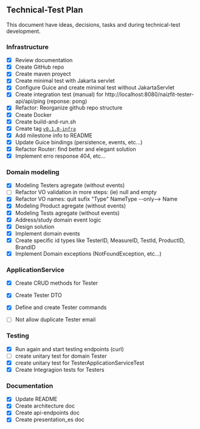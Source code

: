 ## Technical-Test Plan

This document have ideas, decisions, tasks and during technical-test development. 



### Infrastructure
- [x] Review documentation
- [x] Create GitHub repo
- [x] Create maven proyect
- [x] Create minimal test with Jakarta servlet
- [x] Configure Guice and create minimal test without JakartaServlet
- [x] Create integration test (manual) for http://localhost:8080/naizfit-tester-api/api/ping (reponse: pong)
- [x] Refactor: Reorganize github repo structure
- [x] Create Docker
- [x] Create build-and-run.sh
- [x] Create tag [`v0.1.0-infra`](https://github.com/javier-nogales/naizfit-technical-test/tree/v0.1.0-infra)
- [x] Add milestone info to README
- [x] Update Guice bindings (persistence, events, etc...)
- [x] Refactor Router: find better and elegant solution
- [x] Implement erro response 404, etc...
 
### Domain modeling
- [x] Modeling Testers agregate (without events)
- [ ] Refactor VO validation in more steps: (ie) null and empty 
- [x] Refactor VO names: quit sufix "Type" NameType --only--> Name
- [x] Modeling Product agregate (without events)
- [x] Modeling Tests agregate (without events)
- [x] Address/study domain event logic
- [x] Design solution
- [x] Implement domain events
- [x] Create specific id types like TesterID, MeasureID, TestId, ProductID, BrandID
- [x] Implement Domain exceptions (NotFoundException, etc...)

### ApplicationService
- [x] Create CRUD methods for Tester
- [x] Create Tester DTO
- [x] Define and create Tester commands
- [ ] Not allow duplicate Tester email


### Testing
- [x] Run again and start testing endpoints (curl)
- [ ] create unitary test for domain Tester
- [x] create unitary test for TesterApplicationServiceTest
- [x] Create Integragion tests for Testers

### Documentation
- [x] Update README
- [x] Create architecture doc
- [x] Create api-endpoints doc
- [x] Create presentation_es doc
